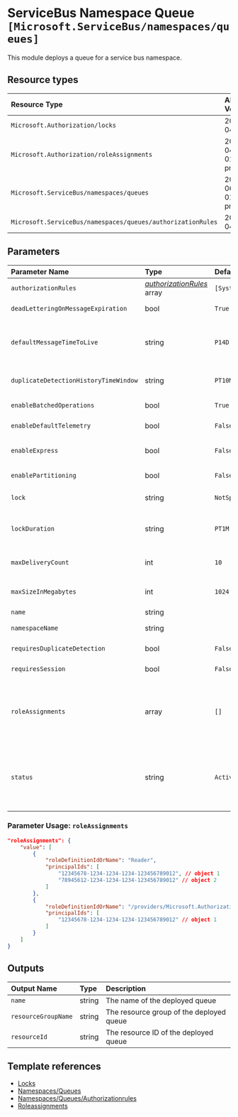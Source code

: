 # ServiceBus Namespace Queue `[Microsoft.ServiceBus/namespaces/queues]`

This module deploys a queue for a service bus namespace.

## Resource types

| Resource Type | API Version |
| :-- | :-- |
| `Microsoft.Authorization/locks` | 2017-04-01 |
| `Microsoft.Authorization/roleAssignments` | 2021-04-01-preview |
| `Microsoft.ServiceBus/namespaces/queues` | 2021-06-01-preview |
| `Microsoft.ServiceBus/namespaces/queues/authorizationRules` | 2017-04-01 |

## Parameters

| Parameter Name | Type | Default Value | Possible Values | Description |
| :-- | :-- | :-- | :-- | :-- |
| `authorizationRules` | _[authorizationRules](authorizationRules/readme.md)_ array | `[System.Collections.Hashtable]` |  | Optional. Authorization Rules for the Service Bus Queue |
| `deadLetteringOnMessageExpiration` | bool | `True` |  | Optional. A value that indicates whether this queue has dead letter support when a message expires. |
| `defaultMessageTimeToLive` | string | `P14D` |  | Optional. ISO 8601 default message timespan to live value. This is the duration after which the message expires, starting from when the message is sent to Service Bus. This is the default value used when TimeToLive is not set on a message itself. |
| `duplicateDetectionHistoryTimeWindow` | string | `PT10M` |  | Optional. ISO 8601 timeSpan structure that defines the duration of the duplicate detection history. The default value is 10 minutes. |
| `enableBatchedOperations` | bool | `True` |  | Optional. Value that indicates whether server-side batched operations are enabled. |
| `enableDefaultTelemetry` | bool | `False` |  | Optional. Enable telemetry via the Customer Usage Attribution ID (GUID). |
| `enableExpress` | bool | `False` |  | Optional. A value that indicates whether Express Entities are enabled. An express queue holds a message in memory temporarily before writing it to persistent storage. |
| `enablePartitioning` | bool | `False` |  | Optional. A value that indicates whether the queue is to be partitioned across multiple message brokers. |
| `lock` | string | `NotSpecified` | `[CanNotDelete, NotSpecified, ReadOnly]` | Optional. Specify the type of lock. |
| `lockDuration` | string | `PT1M` |  | Optional. ISO 8601 timespan duration of a peek-lock; that is, the amount of time that the message is locked for other receivers. The maximum value for LockDuration is 5 minutes; the default value is 1 minute. |
| `maxDeliveryCount` | int | `10` |  | Optional. The maximum delivery count. A message is automatically deadlettered after this number of deliveries. default value is 10. |
| `maxSizeInMegabytes` | int | `1024` |  | Optional. The maximum size of the queue in megabytes, which is the size of memory allocated for the queue. Default is 1024. |
| `name` | string |  |  | Required. Name of the Service Bus Queue. |
| `namespaceName` | string |  |  | Required. Name of the parent Service Bus Namespace for the Service Bus Queue. |
| `requiresDuplicateDetection` | bool | `False` |  | Optional. A value indicating if this queue requires duplicate detection. |
| `requiresSession` | bool | `False` |  | Optional. A value that indicates whether the queue supports the concept of sessions. |
| `roleAssignments` | array | `[]` |  | Optional. Array of role assignment objects that contain the 'roleDefinitionIdOrName' and 'principalId' to define RBAC role assignments on this resource. In the roleDefinitionIdOrName attribute, you can provide either the display name of the role definition, or its fully qualified ID in the following format: '/providers/Microsoft.Authorization/roleDefinitions/c2f4ef07-c644-48eb-af81-4b1b4947fb11' |
| `status` | string | `Active` | `[Active, Disabled, Restoring, SendDisabled, ReceiveDisabled, Creating, Deleting, Renaming, Unknown]` | Optional. Enumerates the possible values for the status of a messaging entity. - Active, Disabled, Restoring, SendDisabled, ReceiveDisabled, Creating, Deleting, Renaming, Unknown |

### Parameter Usage: `roleAssignments`

```json
"roleAssignments": {
    "value": [
        {
            "roleDefinitionIdOrName": "Reader",
            "principalIds": [
                "12345678-1234-1234-1234-123456789012", // object 1
                "78945612-1234-1234-1234-123456789012" // object 2
            ]
        },
        {
            "roleDefinitionIdOrName": "/providers/Microsoft.Authorization/roleDefinitions/c2f4ef07-c644-48eb-af81-4b1b4947fb11",
            "principalIds": [
                "12345678-1234-1234-1234-123456789012" // object 1
            ]
        }
    ]
}
```

## Outputs

| Output Name | Type | Description |
| :-- | :-- | :-- |
| `name` | string | The name of the deployed queue |
| `resourceGroupName` | string | The resource group of the deployed queue |
| `resourceId` | string | The resource ID of the deployed queue |

## Template references

- [Locks](https://docs.microsoft.com/en-us/azure/templates/Microsoft.Authorization/2017-04-01/locks)
- [Namespaces/Queues](https://docs.microsoft.com/en-us/azure/templates/Microsoft.ServiceBus/2021-06-01-preview/namespaces/queues)
- [Namespaces/Queues/Authorizationrules](https://docs.microsoft.com/en-us/azure/templates/Microsoft.ServiceBus/2017-04-01/namespaces/queues/authorizationRules)
- [Roleassignments](https://docs.microsoft.com/en-us/azure/templates/Microsoft.Authorization/roleAssignments)
